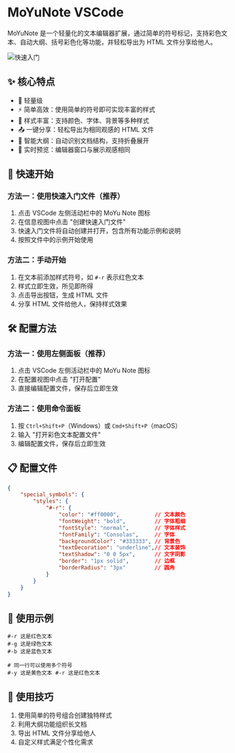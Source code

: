 # MoYuNote VSCode

MoYuNote 是一个轻量化的文本编辑器扩展，通过简单的符号标记，支持彩色文本、自动大纲、括号彩色化等功能，并轻松导出为 HTML 文件分享给他人。

![快速入门](https://file+.vscode-resource.vscode-cdn.net/c%3A/Users/Wilso/Documents/GitHub/PowerTextVSCode/image.png)

## ✨ 核心特点

- 🚀 轻量级
- ⚡ 简单高效：使用简单的符号即可实现丰富的样式
- 🎨 样式丰富：支持颜色、字体、背景等多种样式
- 📤 一键分享：轻松导出为相同观感的 HTML 文件
- 📑 智能大纲：自动识别文档结构，支持折叠展开
- 🔄 实时预览：编辑器窗口与展示观感相同

## 🎯 快速开始

### 方法一：使用快速入门文件（推荐）

1. 点击 VSCode 左侧活动栏中的 MoYu Note 图标
2. 在信息视图中点击 "创建快速入门文件"
3. 快速入门文件将自动创建并打开，包含所有功能示例和说明
4. 按照文件中的示例开始使用

### 方法二：手动开始

1. 在文本前添加样式符号，如 `#-r` 表示红色文本
2. 样式立即生效，所见即所得
3. 点击导出按钮，生成 HTML 文件
4. 分享 HTML 文件给他人，保持样式效果

## 🛠️ 配置方法

### 方法一：使用左侧面板（推荐）

1. 点击 VSCode 左侧活动栏中的 MoYu Note 图标
2. 在配置视图中点击 "打开配置"
3. 直接编辑配置文件，保存后立即生效

### 方法二：使用命令面板

1. 按 `Ctrl+Shift+P`（Windows）或 `Cmd+Shift+P`（macOS）
2. 输入 "打开彩色文本配置文件"
3. 编辑配置文件，保存后立即生效

## 📋 配置文件

```json
{
    "special_symbols": {
        "styles": {
            "#-r": {
                "color": "#ff0000",           // 文本颜色
                "fontWeight": "bold",         // 字体粗细
                "fontStyle": "normal",        // 字体样式
                "fontFamily": "Consolas",     // 字体
                "backgroundColor": "#333333", // 背景色
                "textDecoration": "underline",// 文本装饰
                "textShadow": "0 0 5px",      // 文字阴影
                "border": "1px solid",        // 边框
                "borderRadius": "3px"         // 圆角
            }
        }
    }
}
```

## 📝 使用示例

```text
#-r 这是红色文本
#-g 这是绿色文本
#-b 这是蓝色文本

# 同一行可以使用多个符号
#-y 这是黄色文本 #-r 这是红色文本
```

## 🎯 使用技巧

1. 使用简单的符号组合创建独特样式
2. 利用大纲功能组织长文档
3. 导出 HTML 文件分享给他人
4. 自定义样式满足个性化需求
